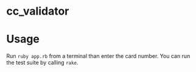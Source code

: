 cc_validator
============

# Usage

Run `ruby app.rb` from a terminal than enter the card number.
You can run the test suite by calling `rake`.

